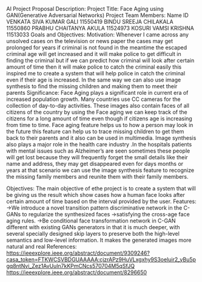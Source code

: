 AI Project Proposal
Description:
Project Title: Face Aging using GAN(Generative Adversarial Networks)
Project Team Members:
Name 			  ID
VENKATA SIVA KUMAR GALI    11550419
BINDU SREEJA CHILAKALA     11550860
PRABHU CHAITANYA AKULA     11524973
KOSURI VAMSI KRISHNA       11513033
Goals and Objectives:
Motivation:
Whenever I came across any unsolved cases on the television or news paper the cases may get prolonged for years if criminal is not found  in the meantime the escaped  criminal  age will get increased and it will make police to get difficult in finding the criminal but if we can predict how criminal will look after certain amount of time then it will make police to catch the criminal easily this inspired me to create a system that will help police in  catch the criminal even if their age is increased. In the same way we can also use image synthesis to find the missing children and making them to meet their parents
Significance:
Face Aging plays a significant role in current era of increased population growth. Many countries use CC cameras for the collection of day-to-day activities. These images also contain faces of all citizens of the country by using the Face aging we can keep track of the citizens for a long amount of time even though if citizens age is increasing from time to time. Face aging feature  helps us to how a person may look in the future this feature can help us to trace missing children to get them back to their parents and it also can be used in multimedia. Image synthesis also plays a major role in the health care industry .In the hospitals patients with mental issues such as Alzheimer’s are seen sometimes these people will get lost because they will frequently forget the small details like their name and address, they may get disappeared even for days months or years at that scenario we can use the image synthesis feature to recognize the missing family members and reunite them with their family members.

Objectives:
The main objective of ethe project is to create a system that will be giving us the result which show cases how a human face looks after certain amount of time based on the interval provided by the user.
Features:
->We introduce a novel transition pattern discriminative network in the C-GANs to regularize the synthesized faces
->satisfying the cross-age face aging rules.
->Be conditional face transformation network in C-GAN different with existing GANs generators in that it is much deeper, with several specially designed skip layers to preserve both the high-level semantics and low-level information. It makes the generated images more natural and real
References:
https://ieeexplore.ieee.org/abstract/document/9309246?casa_token=FTKWCSVBDGUAAAAA:cjzrAPz9HuVLxgxhy9S3oeluir2_yBu5pgq8ntNvi_Zez1AvUuln7kKPmCNcs570704M5qSfJQ
https://ieeexplore.ieee.org/abstract/document/8296650


